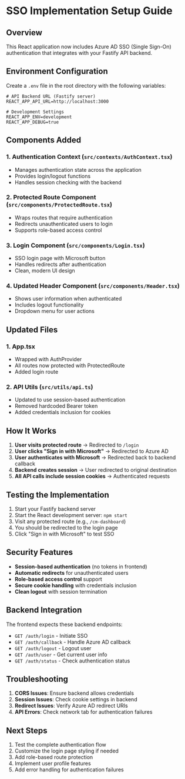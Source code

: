 # SSO Implementation Setup Guide

## Overview
This React application now includes Azure AD SSO (Single Sign-On) authentication that integrates with your Fastify API backend.

## Environment Configuration

Create a `.env` file in the root directory with the following variables:

```env
# API Backend URL (Fastify server)
REACT_APP_API_URL=http://localhost:3000

# Development Settings
REACT_APP_ENV=development
REACT_APP_DEBUG=true
```

## Components Added

### 1. Authentication Context (`src/contexts/AuthContext.tsx`)
- Manages authentication state across the application
- Provides login/logout functions
- Handles session checking with the backend

### 2. Protected Route Component (`src/components/ProtectedRoute.tsx`)
- Wraps routes that require authentication
- Redirects unauthenticated users to login
- Supports role-based access control

### 3. Login Component (`src/components/Login.tsx`)
- SSO login page with Microsoft button
- Handles redirects after authentication
- Clean, modern UI design

### 4. Updated Header Component (`src/components/Header.tsx`)
- Shows user information when authenticated
- Includes logout functionality
- Dropdown menu for user actions

## Updated Files

### 1. App.tsx
- Wrapped with AuthProvider
- All routes now protected with ProtectedRoute
- Added login route

### 2. API Utils (`src/utils/api.ts`)
- Updated to use session-based authentication
- Removed hardcoded Bearer token
- Added credentials inclusion for cookies

## How It Works

1. **User visits protected route** → Redirected to `/login`
2. **User clicks "Sign in with Microsoft"** → Redirected to Azure AD
3. **User authenticates with Microsoft** → Redirected back to backend callback
4. **Backend creates session** → User redirected to original destination
5. **All API calls include session cookies** → Authenticated requests

## Testing the Implementation

1. Start your Fastify backend server
2. Start the React development server: `npm start`
3. Visit any protected route (e.g., `/cm-dashboard`)
4. You should be redirected to the login page
5. Click "Sign in with Microsoft" to test SSO

## Security Features

- **Session-based authentication** (no tokens in frontend)
- **Automatic redirects** for unauthenticated users
- **Role-based access control** support
- **Secure cookie handling** with credentials inclusion
- **Clean logout** with session termination

## Backend Integration

The frontend expects these backend endpoints:
- `GET /auth/login` - Initiate SSO
- `GET /auth/callback` - Handle Azure AD callback
- `GET /auth/logout` - Logout user
- `GET /auth/user` - Get current user info
- `GET /auth/status` - Check authentication status

## Troubleshooting

1. **CORS Issues**: Ensure backend allows credentials
2. **Session Issues**: Check cookie settings in backend
3. **Redirect Issues**: Verify Azure AD redirect URIs
4. **API Errors**: Check network tab for authentication failures

## Next Steps

1. Test the complete authentication flow
2. Customize the login page styling if needed
3. Add role-based route protection
4. Implement user profile features
5. Add error handling for authentication failures 